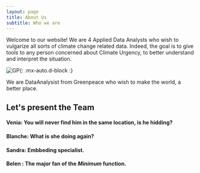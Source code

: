 ```yaml
---
layout: page
title: About Us
subtitle: Who we are
---
```


Welcome to our website! We are 4 Applied Data Analysts who wish to vulgarize all sorts of climate change related data. Indeed, the goal is to give tools to any person concerned about Climate Urgency, to better understand and interpret the situation. 

![GP](https://www.greenpeace.ch/static/planet4-switzerland-stateless/2019/05/bf050253-gp1stpmf_high_res-e1558096302432.jpg){: .mx-auto.d-block :}

We are DataAnalysist from Greenpeace who wish to make the world, a better place. 
## Let's present the Team 
#### Venia: You will never find him in the same location, is he hidding? 
#### Blanche: What is she doing again?
#### Sandra: Embbeding specialist. 
#### Belen : The major fan of the _Minimum_ function. 
